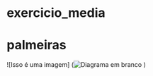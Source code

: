 # exercicio_media
# palmeiras
![Isso é uma imagem] (![Diagrama em branco](https://user-images.githubusercontent.com/103973597/169661460-806df367-4183-4476-97d7-52c75fc0b3bd.png)
)
